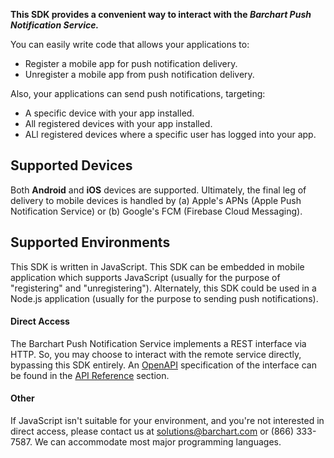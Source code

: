 **This SDK provides a convenient way to interact with the _Barchart Push Notification Service._**

You can easily write code that allows your applications to:

* Register a mobile app for push notification delivery.
* Unregister a mobile app from push notification delivery.

Also, your applications can send push notifications, targeting:

* A specific device with your app installed.
* All registered devices with your app installed.
* ALl registered devices where a specific user has logged into your app.

## Supported Devices

Both **Android** and **iOS** devices are supported. Ultimately, the final leg of delivery to mobile devices is handled by (a) Apple's APNs (Apple Push Notification Service) or (b) Google's FCM (Firebase Cloud Messaging).

## Supported Environments

This SDK is written in JavaScript. This SDK can be embedded in mobile application which supports JavaScript (usually for the purpose of "registering" and "unregistering"). Alternately, this SDK could be used in a Node.js application (usually for the purpose to sending push notifications).

#### Direct Access

The Barchart Push Notification Service implements a REST interface via HTTP. So, you may choose to interact with the remote service directly, bypassing this SDK entirely. An [OpenAPI](https://www.openapis.org/) specification of the interface can be found in the [API Reference](/content/api_reference) section.

#### Other

If JavaScript isn't suitable for your environment, and you're not interested in direct access, please contact us at solutions@barchart.com or (866) 333-7587. We can accommodate most major programming languages.
